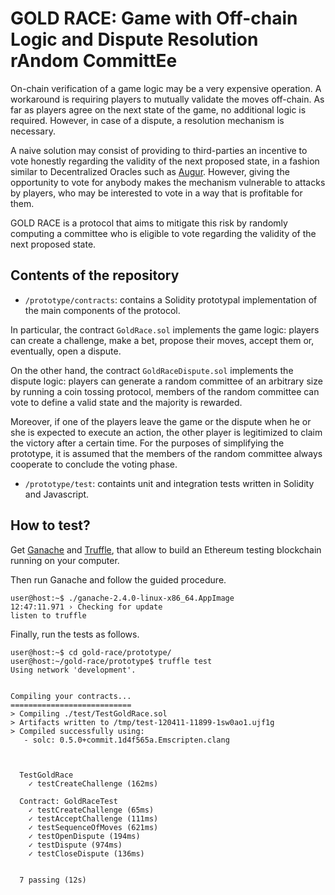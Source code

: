 # GOLD RACE: **G**ame with **O**ff-chain **L**ogic and **D**ispute **R**esolution r**A**ndom **C**ommitt**E**e

On-chain verification of a game logic may be a very expensive operation. A workaround is requiring players to mutually validate the moves off-chain.
As far as players agree on the next state of the game, no additional logic is required.
However, in case of a dispute, a resolution mechanism is necessary.

A naive solution may consist of providing to third-parties an incentive to vote honestly regarding the validity of the next proposed state, in a fashion similar to Decentralized Oracles such as [Augur](https://www.augur.net/).
However,  giving the opportunity to vote for anybody makes the mechanism vulnerable to attacks by players, who may be interested to vote in a way that is profitable for them.

GOLD RACE is a protocol that aims to mitigate this risk by randomly computing a committee who is eligible to vote regarding the validity of the next proposed state.

## Contents of the repository

- ```/prototype/contracts```: contains a Solidity prototypal implementation of the main components of the protocol.

In particular, the contract ```GoldRace.sol``` implements the game logic: players can create a challenge, make a bet, propose their moves, accept them or, eventually, open a dispute.

On the other hand, the contract ```GoldRaceDispute.sol``` implements the dispute logic: players can generate a random committee of an arbitrary size by running a coin tossing protocol, members of the random committee can vote to define a valid state and the majority is rewarded.

Moreover, if one of the players leave the game or the dispute when he or she is expected to execute an action, the other player is legitimized to claim the victory after a certain time. For the purposes of simplifying the prototype, it is assumed that the members of the random committee always cooperate to conclude the voting phase.

- ```/prototype/test```: containts unit and integration tests written in Solidity and Javascript.

## How to test?

Get [Ganache](https://www.trufflesuite.com/ganache) and [Truffle](https://www.trufflesuite.com/truffle), that allow to build an Ethereum testing blockchain running on your computer.

Then run Ganache and follow the guided procedure.

```console
user@host:~$ ./ganache-2.4.0-linux-x86_64.AppImage 
12:47:11.971 › Checking for update
listen to truffle
```

Finally, run the tests as follows.

```console
user@host:~$ cd gold-race/prototype/
user@host:~/gold-race/prototype$ truffle test
Using network 'development'.


Compiling your contracts...
===========================
> Compiling ./test/TestGoldRace.sol
> Artifacts written to /tmp/test-120411-11899-1sw0ao1.ujf1g
> Compiled successfully using:
   - solc: 0.5.0+commit.1d4f565a.Emscripten.clang



  TestGoldRace
    ✓ testCreateChallenge (162ms)

  Contract: GoldRaceTest
    ✓ testCreateChallenge (65ms)
    ✓ testAcceptChallenge (111ms)
    ✓ testSequenceOfMoves (621ms)
    ✓ testOpenDispute (194ms)
    ✓ testDispute (974ms)
    ✓ testCloseDispute (136ms)


  7 passing (12s)
```
